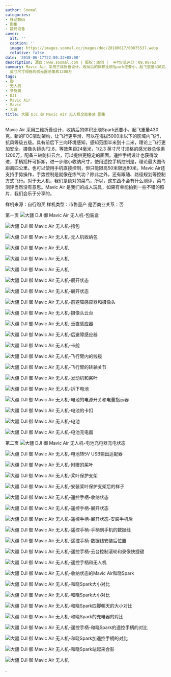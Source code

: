```yaml
---
author: Soomal
categories:
- 移动数码
- 图集
- 数码设备
cover:
  alt: ''
  caption: ''
  image: https://images.soomal.cc/images/doc/20180617/00075537.webp
  relative: false
date: '2018-06-17T22:00:32+08:00'
description: 源自：www.soomal.com | 版权：原创 |  平均/总评分：09.00/63
summary: Mavic Air 采用三维折叠设计，收纳后的体积比晓Spark还要小，起飞重量430克。新的FOC驱动架构，让飞行更平滑，具有前后下三向环境感知，感知范围半米到十二米，理论上飞行更加安全。摄像头镜头F2.8，等效焦距24毫米，1/2.3
  英寸尺寸规格的感光器总像素1200万
tags:
- 御
- 无人机
- 多旋翼
- DJI
- Mavic Air
- Mavic
- 大疆
title: 大疆 DJI 御 Mavic Air 无人机全能套装 图集
---
```


Mavic Air 采用三维折叠设计，收纳后的体积比晓Spark还要小，起飞重量430克。新的FOC驱动架构，让飞行更平滑，可以在海拔5000米以下的区域内飞行，抗风等级五级。具有前后下三向环境感知，感知范围半米到十二米，理论上飞行更加安全。摄像头镜头F2.8，等效焦距24毫米，1/2.3 英寸尺寸规格的感光器总像素1200万，配备三轴防抖云台，可以提供更稳定的画面。遥控手柄设计也获得改进，手柄摇杆可拆卸，进一步缩小收纳尺寸，使用遥控手柄控制是，理论最大图传距离四公里。也可以使用手机直接控制，但只能限高50米限远80米。Mavic Air还支持手势操作，手势控制是就像在练气功？除此之外，还有跟随、路径规划等控制方式飞行。对于无人机，我们是绝对的菜鸟，所以，这东西不会有什么测评，菜鸟测评当然没有意思。Mavic Air 是我们的成人玩具，如果有幸能拍到一些不错的照片，我们会乐于分享的。



样机来源：自行购买
样机类型：市售量产
是否商业关系：否

第一页
![大疆 DJI 御 Mavic Air 无人机-包装盒](https://images.soomal.cc/images/doc/20180617/00075496.webp)




![大疆 DJI 御 Mavic Air 无人机-挎包](https://images.soomal.cc/images/doc/20180617/00075497.webp)




![大疆 DJI 御 Mavic Air 无人机-无人机收纳包](https://images.soomal.cc/images/doc/20180617/00075498.webp)




![大疆 DJI 御 Mavic Air 无人机](https://images.soomal.cc/images/doc/20180617/00075499.webp)




![大疆 DJI 御 Mavic Air 无人机](https://images.soomal.cc/images/doc/20180617/00075500.webp)




![大疆 DJI 御 Mavic Air 无人机](https://images.soomal.cc/images/doc/20180617/00075501.webp)




![大疆 DJI 御 Mavic Air 无人机-展开状态](https://images.soomal.cc/images/doc/20180617/00075502.webp)




![大疆 DJI 御 Mavic Air 无人机-展开状态](https://images.soomal.cc/images/doc/20180617/00075503.webp)




![大疆 DJI 御 Mavic Air 无人机-前避障感应器和摄像头](https://images.soomal.cc/images/doc/20180617/00075504.webp)




![大疆 DJI 御 Mavic Air 无人机-摄像头云台](https://images.soomal.cc/images/doc/20180617/00075505.webp)




![大疆 DJI 御 Mavic Air 无人机-垂直感应器](https://images.soomal.cc/images/doc/20180617/00075506.webp)




![大疆 DJI 御 Mavic Air 无人机-后避障感应器](https://images.soomal.cc/images/doc/20180617/00075507.webp)




![大疆 DJI 御 Mavic Air 无人机-卡舱](https://images.soomal.cc/images/doc/20180617/00075508.webp)




![大疆 DJI 御 Mavic Air 无人机-飞行臂内的线缆](https://images.soomal.cc/images/doc/20180617/00075509.webp)




![大疆 DJI 御 Mavic Air 无人机-飞行臂的转轴关节](https://images.soomal.cc/images/doc/20180617/00075510.webp)




![大疆 DJI 御 Mavic Air 无人机-发动机和桨叶](https://images.soomal.cc/images/doc/20180617/00075511.webp)




![大疆 DJI 御 Mavic Air 无人机-拆下电池](https://images.soomal.cc/images/doc/20180617/00075512.webp)




![大疆 DJI 御 Mavic Air 无人机-电池的电源开关和电量指示器](https://images.soomal.cc/images/doc/20180617/00075513.webp)




![大疆 DJI 御 Mavic Air 无人机-电池的卡扣](https://images.soomal.cc/images/doc/20180617/00075514.webp)




![大疆 DJI 御 Mavic Air 无人机-电池](https://images.soomal.cc/images/doc/20180617/00075515.webp)




![大疆 DJI 御 Mavic Air 无人机-电池充电器](https://images.soomal.cc/images/doc/20180617/00075516.webp)




第二页
![大疆 DJI 御 Mavic Air 无人机-电池充电器充电状态](https://images.soomal.cc/images/doc/20180617/00075517.webp)




![大疆 DJI 御 Mavic Air 无人机-电池转5V USB输出适配器](https://images.soomal.cc/images/doc/20180617/00075518.webp)




![大疆 DJI 御 Mavic Air 无人机-附赠的桨叶](https://images.soomal.cc/images/doc/20180617/00075519.webp)




![大疆 DJI 御 Mavic Air 无人机-桨叶保护支架](https://images.soomal.cc/images/doc/20180617/00075520.webp)




![大疆 DJI 御 Mavic Air 无人机-安装桨叶保护支架后的样子](https://images.soomal.cc/images/doc/20180617/00075521.webp)




![大疆 DJI 御 Mavic Air 无人机-遥控手柄-收纳状态](https://images.soomal.cc/images/doc/20180617/00075522.webp)




![大疆 DJI 御 Mavic Air 无人机-遥控手柄-展开状态](https://images.soomal.cc/images/doc/20180617/00075523.webp)




![大疆 DJI 御 Mavic Air 无人机-遥控手柄-展开状态-安装手机后](https://images.soomal.cc/images/doc/20180617/00075524.webp)




![大疆 DJI 御 Mavic Air 无人机-遥控手柄-手柄到手机的数据线](https://images.soomal.cc/images/doc/20180617/00075525.webp)




![大疆 DJI 御 Mavic Air 无人机-遥控手柄-数据线安装后位置](https://images.soomal.cc/images/doc/20180617/00075526.webp)




![大疆 DJI 御 Mavic Air 无人机-遥控手柄-云台控制滚轮和录像快捷键](https://images.soomal.cc/images/doc/20180617/00075527.webp)




![大疆 DJI 御 Mavic Air 无人机-遥控手柄和无人机](https://images.soomal.cc/images/doc/20180617/00075528.webp)




![大疆 DJI 御 Mavic Air 无人机-收纳状态的Mavic Air和晓Spark](https://images.soomal.cc/images/doc/20180617/00075529.webp)




![大疆 DJI 御 Mavic Air 无人机-和晓Spark大小对比](https://images.soomal.cc/images/doc/20180617/00075530.webp)




![大疆 DJI 御 Mavic Air 无人机-和晓Spark大小对比](https://images.soomal.cc/images/doc/20180617/00075531.webp)




![大疆 DJI 御 Mavic Air 无人机-和晓Spark四脚朝天的大小对比](https://images.soomal.cc/images/doc/20180617/00075532.webp)




![大疆 DJI 御 Mavic Air 无人机-和晓Spark的充电器的对比](https://images.soomal.cc/images/doc/20180617/00075533.webp)




![大疆 DJI 御 Mavic Air 无人机-遥控手柄-和晓Spark的遥控手柄的对比](https://images.soomal.cc/images/doc/20180617/00075534.webp)




![大疆 DJI 御 Mavic Air 无人机-和晓Spark加遥控手柄的对比](https://images.soomal.cc/images/doc/20180617/00075535.webp)




![大疆 DJI 御 Mavic Air 无人机-和晓Spark站起来合影](https://images.soomal.cc/images/doc/20180617/00075536.webp)




![大疆 DJI 御 Mavic Air 无人机](https://images.soomal.cc/images/doc/20180617/00075537.webp)

.